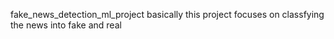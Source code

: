fake_news_detection_ml_project
basically this project focuses on classfying the news into fake and real


